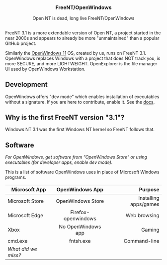 <div align="center">
<h3>FreeNT/OpenWindows</h3>
Open NT is dead, long live FreeNT/OpenWindows
</div>

## 

FreeNT 3.1 is a more extendable version of Open NT, a project started in the near 2000s and appears to already
be more "unmaintained" than a popular GitHub project.

Similarly the [OpenWindows 11](https://freent-project.github.io/openwindows) OS, created by us, runs on
FreeNT 3.1. OpenWindows replaces Windows with a project that does NOT track you, is more SECURE, and more
LIGHTWEIGHT. OpenExplorer is the file manager UI used by OpenWindows Workstation.

## Development

OpenWindows offers "dev mode" which enables installation of executables without a signature.
If you are here to contribute, enable it.
See the [docs](https://freent-project.github.io/freent31-docs).

## Why is the first FreeNT version "3.1"?

Windows NT 3.1 was the first Windows NT kernel so FreeNT follows that.

## Software

*For OpenWindows, get software from "OpenWindows Store" or using executables (for developer apps, enable dev mode).*

This is a list of software OpenWindows uses in place of Microsoft Windows programs.

| Microsoft App       | OpenWindows App     | Purpose               |
|---------------------|:-------------------:|----------------------:|
| Microsoft Store     | OpenWindows Store   | Installing apps/games |
| Microsoft Edge      | Firefox-openwindows | Web browsing          |
| Xbox                | No OpenWindows app  | Gaming                |
| cmd.exe             | fntsh.exe           | Command-line          |
| *What did we miss?* |                     |                       |

